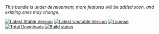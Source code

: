 *This bundle is under development, more features will be added soon, and existing ones may change.*

[![Latest Stable Version](https://poser.pugx.org/softspring/polymorphic-form-type/v/stable.svg)](https://packagist.org/packages/softspring/polymorphic-form-type)
[![Latest Unstable Version](https://poser.pugx.org/softspring/polymorphic-form-type/v/unstable.svg)](https://packagist.org/packages/softspring/polymorphic-form-type)
[![License](https://poser.pugx.org/softspring/polymorphic-form-type/license.svg)](https://packagist.org/packages/softspring/polymorphic-form-type)
[![Total Downloads](https://poser.pugx.org/softspring/polymorphic-form-type/downloads)](https://packagist.org/packages/softspring/polymorphic-form-type)
[![Build status](https://travis-ci.com/softspring/polymorphic-form-type.svg?branch=master)](https://travis-ci.com/softspring/polymorphic-form-type)